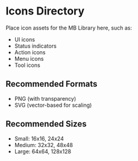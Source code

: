 # Icons Directory

Place icon assets for the MB Library here, such as:
- UI icons
- Status indicators
- Action icons
- Menu icons
- Tool icons

## Recommended Formats
- PNG (with transparency)
- SVG (vector-based for scaling)

## Recommended Sizes
- Small: 16x16, 24x24
- Medium: 32x32, 48x48
- Large: 64x64, 128x128 